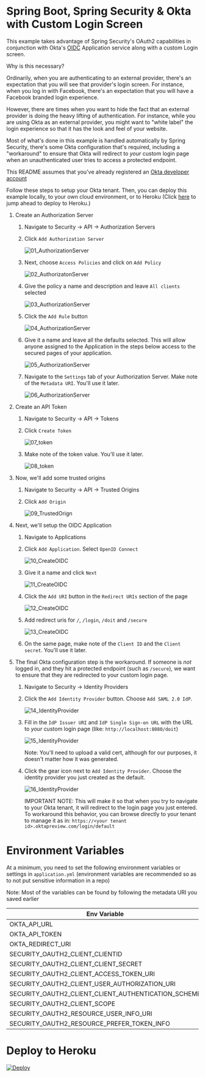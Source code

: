 # Spring Boot, Spring Security & Okta with Custom Login Screen

This example takes advantage of Spring Security's OAuth2 capabilities in conjunction with Okta's 
[OIDC](https://en.wikipedia.org/wiki/OpenID_Connect) Application service along with a custom Login screen.

Why is this necessary? 

Ordinarily, when you are authenticating to an external provider, there's an expectation that you 
will see that provider's login screen. For instance, when you log in with Facebook, there's an expectation that you will
have a Facebook branded login experience.

However, there are times when you want to hide the fact that an external provider is doing the heavy lifting of
authentication. For instance, while you are using Okta as an external provider, you might want to "white label" the
login experience so that it has the look and feel of your website.

Most of what's done in this example is handled automatically by Spring Security, there's some Okta configuration that's
required, including a "workaround" to ensure that Okta will redirect to *your* custom login page when an unauthenticated
user tries to access a protected endpoint.

This README assumes that you've already registered an [Okta developer account](https://developer.okta.com)

Follow these steps to setup your Okta tenant. Then, you can deploy this example locally, to your own cloud environment,
or to Heroku (Click [here](#deploy-to-heroku) to jump ahead to deploy to Heroku.)

1. Create an Authorization Server
    1. Navigate to Security -> API -> Authorization Servers
    2. Click `Add Authorization Server`
    
        ![01_AuthorizationServer](docs/01_AuthorizationServer.png)
        
    3. Next, choose `Access Policies` and click on `Add Policy`
    
        ![02_AuthorizatonServer](docs/02_AuthorizatonServer.png)
        
    4.  Give the policy a name and description and leave `All clients` selected
    
        ![03_AuthorizationServer](docs/03_AuthorizationServer.png)
        
    5. Click the `Add Rule` button
    
        ![04_AuthorizationServer](docs/04_AuthorizationServer.png)
        
    6. Give it a name and leave all the defaults selected. This will allow anyone assigned to the Application in the steps below access to the secured pages of your application.
    
        ![05_AuthorizationServer](docs/05_AuthorizationServer.png)
        
    7. Navigate to the `Settings` tab of your Authorization Server. Make note of the `Metadata URI`. You'll use it later.
        
        ![06_AuthorizationServer](docs/06_AuthorizationServer.png)
        
2. Create an API Token
    1. Navigate to Security -> API -> Tokens
    2. Click `Create Token`
    
        ![07_token](docs/07_token.png)
        
    3. Make note of the token value. You'll use it later.
    
        ![08_token](docs/08_token.png)
        
3. Now, we'll add some trusted origins
    1. Navigate to Security -> API -> Trusted Origins
    2. Click `Add Origin`
    
        ![09_TrustedOrign](docs/09_TrustedOrign.png)

4. Next, we'll setup the OIDC Application
    1. Navigate to Applications
    2. Click `Add Application`. Select `OpenID Connect`
   
        ![10_CreateOIDC](docs/10_CreateOIDC.png)
       
    3. Give it a name and click `Next`
   
        ![11_CreateOIDC](docs/11_CreateOIDC.png)
       
    4. Click the `Add URI` button in the `Redirect URIs` section of the page
   
        ![12_CreateOIDC](docs/12_CreateOIDC.png)
       
    5. Add redirect uris for `/`, `/login`, `/doit` and `/secure`
   
        ![13_CreateOIDC](docs/13_CreateOIDC.png)
        
    6. On the same page, make note of the `Client ID` and the `Client secret`. You'll use it later.
        
5. The final Okta configuration step is the workaround. If someone is *not* logged in, and they hit a protected endpoint (such as `/secure`), we want to ensure that they are redirected to your custom login page.
    1. Navigate to Security -> Identity Providers
    2. Click the `Add Identity Provider` button. Choose `Add SAML 2.0 IdP`. 
    
        ![14_IdentityProvider](docs/14_IdentityProvider.png)
        
    3. Fill in the `IdP Issuer URI` and `IdP Single Sign-on URL` with the URL to *your* custom login page (like: `http://localhost:8080/doit`)
    
        ![15_IdentityProvider](docs/15_IdentityProvider.png)
        
        Note: You'll need to upload a valid cert, although for our purposes, it doesn't matter how it was generated.
        
    4. Click the gear icon next to `Add Identity Provider`. Choose the identity provider you just created as the default.
    
        ![16_IdentityProvider](docs/16_IdentityProvider.png)
        
        IMPORTANT NOTE: This will make it so that when you try to navigate to your Okta tenant, it will redirect to the login
        page you just entered. To workaround this behavior, you can browse directly to your tenant to manage it as in:
        `https://<your tenant id>.oktapreview.com/login/default`
       
# Environment Variables

At a minimum, you need to set the following environment variables or settings in `application.yml`
(environment variables are recommended so as to not put sensitive information in a repo)

Note: Most of the variables can be found by following the metadata URI you saved earlier

| Env Variable                                         | Yaml property                               |
|------------------------------------------------------|---------------------------------------------|
| OKTA_API_URL                                         | okta.api.url                                |
| OKTA_API_TOKEN                                       | okta.api.token                              |
| OKTA_REDIRECT_URI                                    | okta.redirect.uri                           |
| SECURITY_OAUTH2_CLIENT_CLIENTID                      | security.oauth2.client.clientId             |
| SECURITY_OAUTH2_CLIENT_CLIENT_SECRET                 | security.oauth2.client.clientSecret         |
| SECURITY_OAUTH2_CLIENT_ACCESS_TOKEN_URI              | security.oauth2.client.accessTokenUri       |
| SECURITY_OAUTH2_CLIENT_USER_AUTHORIZATION_URI        | security.oauth2.client.userAuthorizationUri |
| SECURITY_OAUTH2_CLIENT_CLIENT_AUTHENTICATION_SCHEME  | security.oauth2.client.authenticationScheme |
| SECURITY_OAUTH2_CLIENT_SCOPE                         | security.oauth2.client.scope                |
| SECURITY_OAUTH2_RESOURCE_USER_INFO_URI               | security.oauth2.resource.userInfoUri        |
| SECURITY_OAUTH2_RESOURCE_PREFER_TOKEN_INFO           | security.oauth2.resource.preferTokenInfo    |

# Deploy to Heroku

[![Deploy](https://www.herokucdn.com/deploy/button.svg)](https://heroku.com/deploy)
